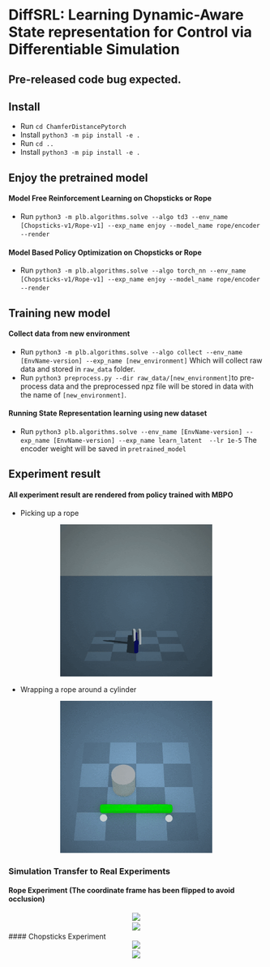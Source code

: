 # DiffSRL: Learning Dynamic-Aware State representation for Control via Differentiable Simulation
## Pre-released code bug expected.

## Install
 - Run `cd ChamferDistancePytorch`
 - Install `python3 -m pip install -e .`
 - Run `cd ..`
 - Install `python3 -m pip install -e .`

## Enjoy the pretrained model
#### Model Free Reinforcement Learning on Chopsticks or Rope
- Run `python3 -m plb.algorithms.solve --algo td3 --env_name [Chopsticks-v1/Rope-v1] --exp_name enjoy --model_name rope/encoder --render`
#### Model Based Policy Optimization on Chopsticks or Rope
- Run `python3 -m plb.algorithms.solve --algo torch_nn --env_name [Chopsticks-v1/Rope-v1] --exp_name enjoy --model_name rope/encoder --render`

## Training new model
#### Collect data from new environment
- Run `python3 -m plb.algorithms.solve --algo collect --env_name [EnvName-version] --exp_name [new_environment]` Which will collect raw data and stored in `raw_data` folder.
- Run `python3 preprocess.py --dir raw_data/[new_environment]`to pre-process data and the preprocessed npz file will be stored in data with the name of `[new_environment]`.
#### Running State Representation learning using new dataset
- Run `python3 plb.algorithms.solve --env_name [EnvName-version] --exp_name [EnvName-version] --exp_name learn_latent  --lr 1e-5` The encoder weight will be saved in `pretrained_model`

## Experiment result
#### All experiment result are rendered from policy trained with MBPO
- Picking up a rope

<div align="center">
<img width="300px" src="https://github.com/Ericcsr/DiffSRL/raw/mpi_dev_eric/Images/DiffSRL-chopsticks.gif"> 
</div>

- Wrapping a rope around a cylinder

<div align="center">
<img width="300px" src="https://github.com/Ericcsr/DiffSRL/raw/mpi_dev_eric/Images/DiffSRL-rope.gif"> 
</div>

### Simulation Transfer to Real Experiments
#### Rope Experiment (The coordinate frame has been flipped to avoid occlusion)
<div align="center">
<img width="300px" src="https://github.com/Ericcsr/DiffSRL/raw/mpi_dev_eric/Images/rope_sim.gif"> 
</div>
<div align="center">
<img width="300px" src="https://github.com/Ericcsr/DiffSRL/raw/mpi_dev_eric/Images/rope_real.gif"> 
</div>
#### Chopsticks Experiment
<div align="center">
<img width="300px" src="https://github.com/Ericcsr/DiffSRL/raw/mpi_dev_eric/Images/chopsticks_sim.gif"> 
</div>
<div align="center">
<img width="300px" src="https://github.com/Ericcsr/DiffSRL/raw/mpi_dev_eric/Images/chopsticks_real.gif"> 
</div>
